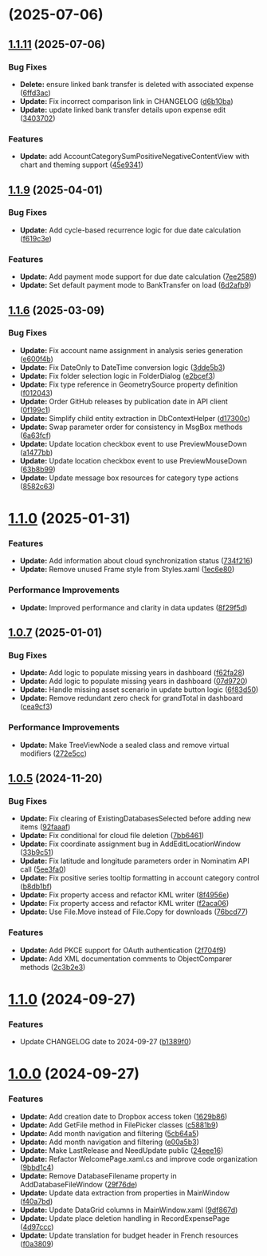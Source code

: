 #  (2025-07-06)



## [1.1.11](https://github.com/TheR7angelo/MyExpenses/compare/v1.1.9...1.1.11) (2025-07-06)


### Bug Fixes

* **Delete:** ensure linked bank transfer is deleted with associated expense ([6ffd3ac](https://github.com/TheR7angelo/MyExpenses/commit/6ffd3acd159c2c943115c8e4882c067128b0a18b))
* **Update:** Fix incorrect comparison link in CHANGELOG ([d6b10ba](https://github.com/TheR7angelo/MyExpenses/commit/d6b10bab1e6d2a1a8758a283ae67f8bf4e57a37c))
* **Update:** update linked bank transfer details upon expense edit ([3403702](https://github.com/TheR7angelo/MyExpenses/commit/340370209dea0c10e40523db729279840f57df74))


### Features

* **Update:** add AccountCategorySumPositiveNegativeContentView with chart and theming support ([45e9341](https://github.com/TheR7angelo/MyExpenses/commit/45e9341311921128356b1aaf45e7b28d7703d1aa))



## [1.1.9](https://github.com/TheR7angelo/MyExpenses/compare/v1.1.6...v1.1.9) (2025-04-01)


### Bug Fixes

* **Update:** Add cycle-based recurrence logic for due date calculation ([f619c3e](https://github.com/TheR7angelo/MyExpenses/commit/f619c3e3755a5adc941d71f345a37b407e37f3f5))


### Features

* **Update:** Add payment mode support for due date calculation ([7ee2589](https://github.com/TheR7angelo/MyExpenses/commit/7ee2589b4e92373771f6cbd2ea646ae35b131e57))
* **Update:** Set default payment mode to BankTransfer on load ([6d2afb9](https://github.com/TheR7angelo/MyExpenses/commit/6d2afb90cf967e52d5a5587ae5ac184a0562a122))



## [1.1.6](https://github.com/TheR7angelo/MyExpenses/compare/v1.0.7...v1.1.6) (2025-03-09)


### Bug Fixes

* **Update:** Fix account name assignment in analysis series generation ([e600f4b](https://github.com/TheR7angelo/MyExpenses/commit/e600f4b946f2f46e18104a42eed27a00c894db66))
* **Update:** Fix DateOnly to DateTime conversion logic ([3dde5b3](https://github.com/TheR7angelo/MyExpenses/commit/3dde5b3b0c3edbb269dc94083bbf62bab480b003))
* **Update:** Fix folder selection logic in FolderDialog ([e2bcef3](https://github.com/TheR7angelo/MyExpenses/commit/e2bcef3a065e8dc34d26ff50db31e275f4b7b8ba))
* **Update:** Fix type reference in GeometrySource property definition ([f012043](https://github.com/TheR7angelo/MyExpenses/commit/f0120432d44469090ae10ff882c6dbe8978eadf4))
* **Update:** Order GitHub releases by publication date in API client ([0f199c1](https://github.com/TheR7angelo/MyExpenses/commit/0f199c1c9d70123b6b9105a8d1398abfee6b5b05))
* **Update:** Simplify child entity extraction in DbContextHelper ([d17300c](https://github.com/TheR7angelo/MyExpenses/commit/d17300cb2e3ad5f72f3f335c4b0cda69f1843c1e))
* **Update:** Swap parameter order for consistency in MsgBox methods ([6a63fcf](https://github.com/TheR7angelo/MyExpenses/commit/6a63fcfa718bab890062676940fb238c22f4640f))
* **Update:** Update location checkbox event to use PreviewMouseDown ([a1477bb](https://github.com/TheR7angelo/MyExpenses/commit/a1477bbb5670fd02b7167f6b1f2246671bb25a96))
* **Update:** Update location checkbox event to use PreviewMouseDown ([63b8b99](https://github.com/TheR7angelo/MyExpenses/commit/63b8b9926e73beb4c6e087a169087477d57277cd))
* **Update:** Update message box resources for category type actions ([8582c63](https://github.com/TheR7angelo/MyExpenses/commit/8582c63cb3f89c592b3377fa98b4b92253421ce0))



# [1.1.0](https://github.com/TheR7angelo/MyExpenses/compare/v1.0.7...1.1.0) (2025-01-31)


### Features

* **Update:** Add information about cloud synchronization status ([734f216](https://github.com/TheR7angelo/MyExpenses/commit/734f21618faa397df1fa284847dc9f0413805ba9))
* **Update:** Remove unused Frame style from Styles.xaml ([1ec6e80](https://github.com/TheR7angelo/MyExpenses/commit/1ec6e80143625a3e8235ff0a857b37539362f666))


### Performance Improvements

* **Update:** Improved performance and clarity in data updates ([8f29f5d](https://github.com/TheR7angelo/MyExpenses/commit/8f29f5da48333bc82911074222c8aa148f74bb93))



## [1.0.7](https://github.com/TheR7angelo/MyExpenses/compare/v1.0.5...v1.0.7) (2025-01-01)


### Bug Fixes

* **Update:** Add logic to populate missing years in dashboard ([f62fa28](https://github.com/TheR7angelo/MyExpenses/commit/f62fa2890d16587344c63b148630cc15d9512ef8))
* **Update:** Add logic to populate missing years in dashboard ([07d9720](https://github.com/TheR7angelo/MyExpenses/commit/07d97203fd4871cf6722de5e44f817e597088d82))
* **Update:** Handle missing asset scenario in update button logic ([6f83d50](https://github.com/TheR7angelo/MyExpenses/commit/6f83d50d3fab85db728d3a50e75cbede8a9645e8))
* **Update:** Remove redundant zero check for grandTotal in dashboard ([cea9cf3](https://github.com/TheR7angelo/MyExpenses/commit/cea9cf33fbce7592cf338fa091508835746fc236))


### Performance Improvements

* **Update:** Make TreeViewNode a sealed class and remove virtual modifiers ([272e5cc](https://github.com/TheR7angelo/MyExpenses/commit/272e5cc3235b6b450787cb2e63c038513472b727))



## [1.0.5](https://github.com/TheR7angelo/MyExpenses/compare/v1.1.0...v1.0.5) (2024-11-20)


### Bug Fixes

* **Update:** Fix clearing of ExistingDatabasesSelected before adding new items ([92faaaf](https://github.com/TheR7angelo/MyExpenses/commit/92faaaf2b6021e524f1966d8100887cfd971ebbc))
* **Update:** Fix conditional for cloud file deletion ([7bb6461](https://github.com/TheR7angelo/MyExpenses/commit/7bb646120b1d62a778736f90dcb0e0bf7b4dff72))
* **Update:** Fix coordinate assignment bug in AddEditLocationWindow ([33b9c51](https://github.com/TheR7angelo/MyExpenses/commit/33b9c5196673519f37da55e239f1e2817ae3cf43))
* **Update:** Fix latitude and longitude parameters order in Nominatim API call ([5ee3fa0](https://github.com/TheR7angelo/MyExpenses/commit/5ee3fa04961228a5840c60741e02bec630252dc2))
* **Update:** Fix positive series tooltip formatting in account category control ([b8db1bf](https://github.com/TheR7angelo/MyExpenses/commit/b8db1bfce6874f3f6c9bcb99e9631abe85abbb59))
* **Update:** Fix property access and refactor KML writer ([8f4956e](https://github.com/TheR7angelo/MyExpenses/commit/8f4956ed537c567e24f6a8b736c6b0baae4c3867))
* **Update:** Fix property access and refactor KML writer ([f2aca06](https://github.com/TheR7angelo/MyExpenses/commit/f2aca061cabd161f425bce62c37fb09e70752e05))
* **Update:** Use File.Move instead of File.Copy for downloads ([76bcd77](https://github.com/TheR7angelo/MyExpenses/commit/76bcd7767a9c9bf57ce1e9964ecefb236e21c50d))


### Features

* **Update:** Add PKCE support for OAuth authentication ([2f704f9](https://github.com/TheR7angelo/MyExpenses/commit/2f704f99b37202b9c1e694e6e2183a3e46db3d52))
* **Update:** Add XML documentation comments to ObjectComparer methods ([2c3b2e3](https://github.com/TheR7angelo/MyExpenses/commit/2c3b2e3384e9143104f5fc575a804e571a6394b4))



# [1.1.0](https://github.com/TheR7angelo/MyExpenses/compare/v1.0.0...v1.1.0) (2024-09-27)


### Features

* Update CHANGELOG date to 2024-09-27 ([b1389f0](https://github.com/TheR7angelo/MyExpenses/commit/b1389f0d37f6e94c3bac012b2dc5ad665956a8ca))



# [1.0.0](https://github.com/TheR7angelo/MyExpenses/compare/f40a7bd6e315457a5143c7481a07ef90befea7eb...v1.0.0) (2024-09-27)


### Features

* **Update:** Add creation date to Dropbox access token ([1629b86](https://github.com/TheR7angelo/MyExpenses/commit/1629b8680f827a963643ed249493f7cc76c2e3d7))
* **Update:** Add GetFile method in FilePicker classes ([c5881b9](https://github.com/TheR7angelo/MyExpenses/commit/c5881b92a07c55cc6becbc30d05aa229918e562d))
* **Update:** Add month navigation and filtering ([5cb64a5](https://github.com/TheR7angelo/MyExpenses/commit/5cb64a5823ced9e81439129811d70a45c86f3ea6))
* **Update:** Add month navigation and filtering ([e00a5b3](https://github.com/TheR7angelo/MyExpenses/commit/e00a5b36a14b39ea623092a2d66cdca90fd1262c))
* **Update:** Make LastRelease and NeedUpdate public ([24eee16](https://github.com/TheR7angelo/MyExpenses/commit/24eee1645cc43bcfa099e923c58ca75ad25658b2))
* **Update:** Refactor WelcomePage.xaml.cs and improve code organization ([9bbd1c4](https://github.com/TheR7angelo/MyExpenses/commit/9bbd1c40c754a128f95317dd25447dcdb70a8b70))
* **Update:** Remove DatabaseFilename property in AddDatabaseFileWindow ([29f76de](https://github.com/TheR7angelo/MyExpenses/commit/29f76deea2719d9b4518db64499a5eade1b99b86))
* **Update:** Update data extraction from properties in MainWindow ([f40a7bd](https://github.com/TheR7angelo/MyExpenses/commit/f40a7bd6e315457a5143c7481a07ef90befea7eb))
* **Update:** Update DataGrid columns in MainWindow.xaml ([9df867d](https://github.com/TheR7angelo/MyExpenses/commit/9df867d096bcdb001c565c4e7d0322e53d9cdeb5))
* **Update:** Update place deletion handling in RecordExpensePage ([4d97ccc](https://github.com/TheR7angelo/MyExpenses/commit/4d97ccc6d2b7f072ddb618e66ec59492de77dbb4))
* **Update:** Update translation for budget header in French resources ([f0a3809](https://github.com/TheR7angelo/MyExpenses/commit/f0a3809f7cd5e1fb42b20886191600ced894430e))
